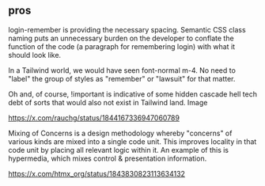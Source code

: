 ## pros

login-remember is providing the necessary spacing. Semantic CSS class naming puts an unnecessary burden on the developer to conflate the function of the code (a paragraph for remembering login) with what it should look like.

In a Tailwind world, we would have seen font-normal m-4. No need to "label" the group of styles as "remember" or "lawsuit" for that matter.

Oh and, of course, !important is indicative of some hidden cascade hell tech debt of sorts that would also not exist in Tailwind land.
Image

https://x.com/rauchg/status/1844167336947060789

Mixing of Concerns is a design methodology whereby "concerns" of various kinds are mixed into a single code unit.  This improves locality in that code unit by placing all relevant logic within it.  An example of this is hypermedia, which mixes control & presentation information.

https://x.com/htmx_org/status/1843830823113634132
